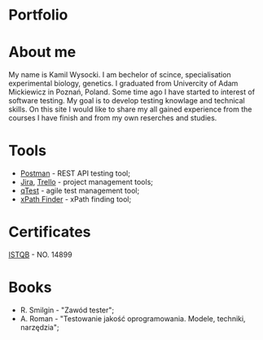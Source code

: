 # Portfolio

# About me
My name is Kamil Wysocki. I am bechelor of scince, specialisation experimental biology, genetics. I graduated from Univercity of Adam Mickiewicz in Poznań, Poland. Some time ago I have started to interest of software testing. My goal is to develop testing knowlage and technical skills. On this site I would like to share my all gained experience from the courses I have finish and from my own reserches and studies.

# Tools
* [Postman](https://www.postman.com/) - REST API testing tool;
* [Jira](https://www.atlassian.com/pl/software/jira), [Trello](https://trello.com/pl) - project management tools;
* [qTest](https://www.tricentis.com/products/agile-dev-testing-qtest/) - agile test management tool;
* [xPath Finder](https://chrome.google.com/webstore/detail/xpath-finder/ihnknokegkbpmofmafnkoadfjkhlogph) - xPath finding tool;

# Certificates
[ISTQB](https://www.gasq.org/en/certification/check-a-certificate.html) - NO. 14899

# Books
* R. Smilgin - "Zawód tester";
* A. Roman - "Testowanie jakość oprogramowania. Modele, techniki, narzędzia";


